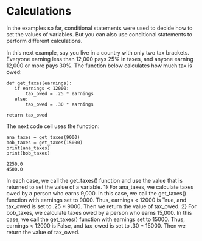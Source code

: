 # Calculations
In the examples so far, conditional statements were used to decide how to set the values of variables. But you can also use conditional statements to perform different
calculations.

In this next example, say you live in a country with only two tax brackets. Everyone earning less than 12,000 pays 25% in taxes, and anyone earning 12,000 or more pays 30%.
The function below calculates how much tax is owed:

    def get_taxes(earnings):
       if earnings < 12000:
           tax_owed = .25 * earnings
       else:
           tax_owed = .30 * earnings
    
    return tax_owed


The next code cell uses the function:

    ana_taxes = get_taxes(9000)
    bob_taxes = get_taxes(15000)
    print(ana_taxes)
    print(bob_taxes)

    2250.0
    4500.0


In each case, we call the get_taxes() function and use the value that is returned to set the value of a variable.
1} For ana_taxes, we calculate taxes owed by a person who earns 9,000. In this case, we call the get_taxes() function with earnings set to 9000. Thus, earnings < 12000
is True, and tax_owed is set to .25 * 9000. Then we return the value of tax_owed.
2} For bob_taxes, we calculate taxes owed by a person who earns 15,000. In this case, we call the get_taxes() function with earnings set to 15000. Thus, earnings < 12000
is False, and tax_owed is set to .30 * 15000. Then we return the value of tax_owed.

